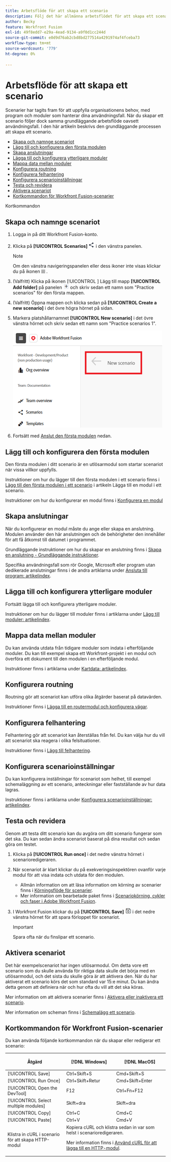 ```yaml
---
title: Arbetsflöde för att skapa ett scenario
description: Följ det här allmänna arbetsflödet för att skapa ett scenario
author: Becky
feature: Workfront Fusion
exl-id: 49f8edd7-e29a-4ead-9134-a9f0d1cc244d
source-git-commit: e0d9d76ab2cbd8bd277514a4291974af4fceba73
workflow-type: tm+mt
source-wordcount: '779'
ht-degree: 0%

---
```


# Arbetsflöde för att skapa ett scenario

Scenarier har tagits fram för att uppfylla organisationens behov, med program och moduler som hanterar dina användningsfall. När du skapar ett scenario följer dock samma grundläggande arbetsflöde oavsett användningsfall. I den här artikeln beskrivs den grundläggande processen att skapa ett scenario.


* [Skapa och namnge scenariot](#create-and-name-the-scenario)
* [Lägg till och konfigurera den första modulen](#configure-the-first-module)
* [Skapa anslutningar](#create-connections)
* [Lägga till och konfigurera ytterligare moduler](#add-and-configure-additional-modules)
* [Mappa data mellan moduler](#map-data-between-modules)
* [Konfigurera routning](#configure-routing)
* [Konfigurera felhantering](#configure-error-handling)
* [Konfigurera scenarioinställningar](#onfigure-scenario-settings)
* [Testa och revidera](#test-and-revise)
* [Aktivera scenariot](#activate-the-scenario)
* [Kortkommandon för Workfront Fusion-scenarier](#workfront-fusion-scenario-keyboard-shortcuts)

Kortkommandon



## Skapa och namnge scenariot

1. Logga in på ditt Workfront Fusion-konto.
1. Klicka på **[!UICONTROL Scenarios]** ![Scenarioikonen](assets/scenarios-icon.png) i den vänstra panelen.

   >[!NOTE]
   >
   >Om den vänstra navigeringspanelen eller dess ikoner inte visas klickar du på ikonen ![Meny](assets/main-menu-icon-left-nav.png) .

1. (Valfritt) Klicka på ikonen [!UICONTROL **&#x200B;**] Lägg till mapp **[!UICONTROL Add folder]** på panelen ![Mappar](assets/add-folder-icon.png) och skriv sedan ett namn som &quot;Practice scenarios&quot; för den första mappen.

1. (Valfritt) Öppna mappen och klicka sedan på **[!UICONTROL Create a new scenario]** i det övre högra hörnet på sidan.

1. Markera platshållarnamnet **[!UICONTROL New scenario]** i det övre vänstra hörnet och skriv sedan ett namn som &quot;Practice scenarios 1&quot;.

   ![Namnge scenariot](assets/name-the-scenario.png)

1. Fortsätt med [Anslut den första modulen](#2-connect-the-first-module) nedan.

## Lägg till och konfigurera den första modulen

Den första modulen i ditt scenario är en utlösarmodul som startar scenariot när vissa villkor uppfylls.

Instruktioner om hur du lägger till den första modulen i ett scenario finns i [Lägg till den första modulen i ett scenario](/help/workfront-fusion/create-scenarios/add-modules/add-a-module-basic.md#add-the-first-module-to-a-scenario) i artikeln Lägga till en modul i ett scenario.

Instruktioner om hur du konfigurerar en modul finns i [Konfigurera en modul](/help/workfront-fusion/create-scenarios/add-modules/configure-a-modules-settings.md)

## Skapa anslutningar

När du konfigurerar en modul måste du ange eller skapa en anslutning. Modulen använder den här anslutningen och de behörigheter den innehåller för att få åtkomst till datumet i programmet.

Grundläggande instruktioner om hur du skapar en anslutning finns i [Skapa en anslutning - Grundläggande instruktioner](/help/workfront-fusion/create-scenarios/connect-to-apps/connect-to-fusion-general.md).

Specifika användningsfall som rör Google, Microsoft eller program utan dedikerade anslutningar finns i de andra artiklarna under [Ansluta till program: artikelindex](/help/workfront-fusion/create-scenarios/connect-to-apps/connect-to-apps-toc.md).

## Lägga till och konfigurera ytterligare moduler

Fortsätt lägga till och konfigurera ytterligare moduler.

Instruktioner om hur du lägger till moduler finns i artiklarna under [Lägg till moduler: artikelindex](/help/workfront-fusion/create-scenarios/add-modules/add-modules-toc.md).

## Mappa data mellan moduler

Du kan använda utdata från tidigare moduler som indata i efterföljande moduler. Du kan till exempel skapa ett Workfront-projekt i en modul och överföra ett dokument till den modulen i en efterföljande modul.

Instruktioner finns i artiklarna under [Kartdata: artikelindex](/help/workfront-fusion/create-scenarios/map-data/map-data-toc.md).

## Konfigurera routning

Routning gör att scenariot kan utföra olika åtgärder baserat på datavärden.

Instruktioner finns i [Lägga till en routermodul och konfigurera vägar](/help/workfront-fusion/create-scenarios/add-modules/router-module.md).

## Konfigurera felhantering

Felhantering gör att scenariot kan återställas från fel. Du kan välja hur du vill att scenariot ska reagera i olika felsituationer.

Instruktioner finns i [Lägg till felhantering](/help/workfront-fusion/create-scenarios/config-error-handling/error-handling.md).

## Konfigurera scenarioinställningar

Du kan konfigurera inställningar för scenariot som helhet, till exempel schemaläggning av ett scenario, anteckningar eller fastställande av hur data lagras.

Instruktioner finns i artiklarna under [Konfigurera scenarioinställningar: artikelindex](/help/workfront-fusion/create-scenarios/config-scenarios-settings/config-scenario-settings-toc.md).

## Testa och revidera

Genom att testa ditt scenario kan du avgöra om ditt scenario fungerar som det ska. Du kan sedan ändra scenariot baserat på dina resultat och sedan göra om testet.

1. Klicka på **[!UICONTROL Run once]** i det nedre vänstra hörnet i scenarioredigeraren.
1. När scenariot är klart klickar du på exekveringsinspektören ovanför varje modul för att visa indata och utdata för den modulen.

   * Allmän information om att läsa information om körning av scenarier finns i [Körningsflöde för scenarier](/help/workfront-fusion/references/scenarios/scenario-execution-flow.md).
   * Mer information om bearbetade paket finns i [Scenariokörning, cykler och faser i Adobe Workfront Fusion](/help/workfront-fusion/references/scenarios/scenario-execution-cycles-phases.md).

1. I Workfront Fusion klickar du på **[!UICONTROL Save]** ![ikonen Spara](assets/save-icon.png) i det nedre vänstra hörnet för att spara förloppet för scenariot.

   >[!IMPORTANT]
   >
   >Spara ofta när du finslipar ett scenario.

## Aktivera scenariot

Det här exempelscenariot har ingen utlösarmodul. Om detta vore ett scenario som du skulle använda för riktiga data skulle det börja med en utlösarmodul, och det sista du skulle göra är att aktivera den. När du har aktiverat ett scenario körs det som standard var 15:e minut. Du kan ändra detta genom att definiera när och hur ofta du vill att det ska köras.

Mer information om att aktivera scenarier finns i [Aktivera eller inaktivera ett scenario](/help/workfront-fusion/manage-scenarios/activate-deactivate-scenarios.md).

Mer information om scheman finns i [Schemalägg ett scenario](/help/workfront-fusion/create-scenarios/config-scenarios-settings/schedule-a-scenario.md).

## Kortkommandon för Workfront Fusion-scenarier

Du kan använda följande kortkommandon när du skapar eller redigerar ett scenario:

<table style="table-layout:auto"> 
 <col data-mc-conditions=""> 
 <col data-mc-conditions=""> 
 <col data-mc-conditions=""> 
 <thead> 
  <tr> 
   <th> <p>Åtgärd</p> </th> 
   <th>[!DNL Windows]</th> 
   <th> <p>[!DNL MacOS]</p> </th> 
  </tr> 
 </thead> 
 <tbody> 
  <tr> 
   <td role="rowheader">[!UICONTROL Save] </td> 
   <td>Ctrl+Skift+S</td> 
   <td>Cmd+Skift+S</span> </td> 
  </tr> 
  <tr> 
   <td role="rowheader">[!UICONTROL Run Once]</td> 
   <td>Ctrl+Skift+Retur</td> 
   <td>Cmd+Skift+Enter</span> </td> 
  </tr> 
  <tr> 
   <td role="rowheader">[!UICONTROL Open the DevTool]</td> 
   <td>F12</td> 
   <td>Ctrl+Fn+F12</span> </td> 
  </tr> 
  <tr> 
   <td role="rowheader">[!UICONTROL Select multiple modules]</td> 
   <td>Skift+dra</td> 
   <td>Skift+dra</span> </td> 
  </tr> 
  <tr> 
   <td role="rowheader">[!UICONTROL Copy]</td> 
   <td>Ctrl+C</td> 
   <td>Cmd+C</span> </td> 
  </tr> 
  <tr> 
   <td role="rowheader">[!UICONTROL Paste]</td> 
   <td>Ctrl+V</td> 
   <td>Cmd+V</span> </td> 
  </tr> 
  <tr> 
   <td role="rowheader">Klistra in cURL i scenario för att skapa HTTP-modul</td> 
   <td colspan="2">Kopiera cURL och klistra sedan in var som helst i scenarioredigeraren.<p>Mer information finns i <a href="/help/workfront-fusion/create-scenarios/add-modules/use-curl-create-http.md">Använd cURL för att lägga till en HTTP-modul</a>.</td> 
  </tr> 
 </tbody> 
</table>





